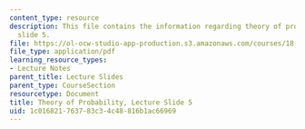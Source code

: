 ```yaml
---
content_type: resource
description: This file contains the information regarding theory of probability, lecture
  slide 5.
file: https://ol-ocw-studio-app-production.s3.amazonaws.com/courses/18-175-theory-of-probability-spring-2014/1c016821763783c34c48816b1ac66969_MIT18_175S14_Lecture5.pdf
file_type: application/pdf
learning_resource_types:
- Lecture Notes
parent_title: Lecture Slides
parent_type: CourseSection
resourcetype: Document
title: Theory of Probability, Lecture Slide 5
uid: 1c016821-7637-83c3-4c48-816b1ac66969
---
```

